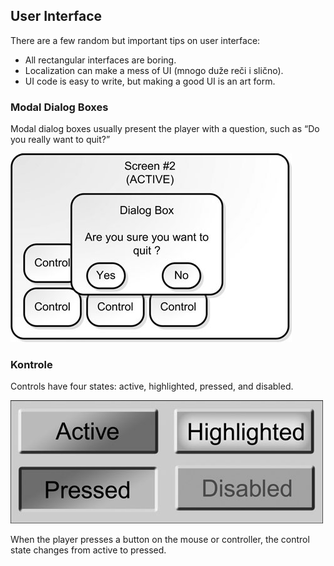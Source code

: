 ## User Interface

There are a few random but important tips on user interface:

* All rectangular interfaces are boring.
* Localization can make a mess of UI (mnogo duže reči i slično).
* UI code is easy to write, but making a good UI is an art form.

### Modal Dialog Boxes

Modal dialog boxes usually present the player with a question, such as “Do you really want to quit?”

![modal](slike/modal.png?row=true)

### Kontrole

Controls have four states: active, highlighted, pressed, and disabled.

![kontrole](slike/kontrole.png?row=true)

When the player presses a button on the mouse or controller, the control state changes from active to pressed.
